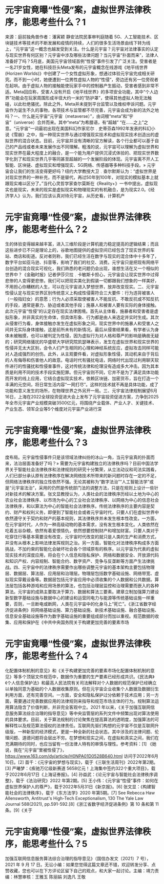 # 元宇宙竟曝“性侵”案，虚拟世界法律秩序，能思考些什么？1

来源：庭前独角兽作者：潘寅颖 静安法院民事审判庭随着 5G、人工智能技术、区块链技术等技术的不断发展和疫情的持续，人们的很多生活场景由线下转为线上，“元宇宙”这一概念也越发受到关注。什么是元宇宙？元宇宙对法律事实的认定与现实世界有何区别？元宇宙中涉及哪些法律问题？当元宇宙“扑面而来”，法律人准备好了吗？5月底，美国元宇宙领域首例“性侵”事件引发了广泛关注。受害者是一名21岁女性，她在科技巨头Meta发布的元宇宙概念在线游戏《地平线世界(Horizen Worlds)》中创建了一个女性虚拟形象，想通过体验元宇宙完成相关研究。而不到一小时，她便遭到一位男性虚拟人物的“性侵”，旁边还有另一位旁观者在起哄。由于虚拟人物的接触能使玩家手中的控制器产生振动，受害者感到非常不适。Meta回应称，受害人没有开启《地平线世界》的多项安全功能，其中“个人边界”功能会在玩家周围形成半径大约一米的“防护罩”，使得其他虚拟人物无法触碰，以此杜绝骚扰。除此之外，Meta并未提到平台监管以及维权申诉问题。元宇宙作为诞生不久的事物，各项技术与监管都不尽完善，元宇宙会成为新的法外之地吗？一、什么是元宇宙“元宇宙（metaverse）”，由词根“meta”和“宇宙”（universe）合并而来。其中“meta”为希腊语，有“超越” “在……之上”之意。“元宇宙”一词最初出现在美国科幻作家尼尔﹒史蒂芬森1992年发表的科幻小说《雪崩》之中，指一种现实世界与通过增强现实技术和虚拟现实技术创造出的虚拟世界的混合状态。目前，元宇宙并没有清晰的官方解读，各个行业都可以基于自己的产品线或者未来发展作出不同理解。粗浅的说，元宇宙可以理解为虚拟世界和现实世界在最大程度上的融合，是一个能为用户提供沉浸式体验的、把现实世界数字化到了和现实世界几乎等同甚至超越的一个发展阶段的体现。元宇宙离不开人工智能、区块链、虚拟现实和增强现实、5G网络、传感器等多种科技手段。» 元宇宙会让我们的生活变得更好吗？纽约大学教授大卫﹒查尔默斯认为：“虚拟世界是对现实世界的一种补充，而不是替代，再过50年到100年，对现实的模拟基本上就跟现实难以区分了。”当代心灵哲学家查尔莫斯在《Reality+》一书中提出，虚拟现实也是现实，未来的现实是虚拟现实和物理现实的有机融合，是为现实2.0。《经济学人》认为，我们应该认真对待元宇宙，从历史看，计算机产

# 元宇宙竟曝“性侵”案，虚拟世界法律秩序，能思考些什么？2

生的体验变得越来越丰富，进入三维阶段是计算机能力稳定提高的逻辑结果；而且这些进步已不只是理论上的，谷歌地图提供的虚拟空间已经包含了现实世界的车站、商店和街道。反对者则称，我们已经生活在数字与现实的混合体中十多年了，数字平台如亚马逊、抖音等，影响了我们的社交、消费。元宇宙只是把现有网络平台创造的混合现实可视化，我们熟悉的老问题仍会出现，谁想生活在又一个相似的世界中？《金融时报》记者伊莎贝拉﹒卡敏斯卡担心，元宇宙会让现实世界中过得悲惨的人变得更悲惨。我们可以把现实美化到假装一切都跟我们想象的一样美好，不用担心你糟糕的人生，可以在元宇宙进入梦想世界，放弃改变现实。二、元宇宙性侵认定与现实世界区别传统意义上构成性侵需符合三大要件：行为违背被害人（一般指妇女）的意愿；行为人必须采取使被害人不能反抗、不敢反抗或不知反抗的手段，通常是暴力、胁迫或者其他手段；施暴人和被害人要有实际的身体接触。此次元宇宙“性侵”的认定存在现实法律困境。首先从主体看，施暴者和受害者是虚拟形象，并非真实的生命体，但具体形象、行为都是由人来选定并实时生成。其次从侵害行为看，身体接触亦发生在虚拟形象之间，现实世界中的施暴人和受害人之间并无实际身体接触，这是前所未有的新情况。最后从侵害结果看，有学者认为身体未被触摸，也可以被判定为性侵，因为虚拟行为对人格和尊严的影响是确凿无疑的；研究网络骚扰的华盛顿大学研究院凯瑟琳表示，发生在虚拟世界和现实世界的性侵并无太大区别，会令人们产生相同的心理和神经系统反应，虚拟攻击同样可能对人造成强烈的创伤。此外，从主观要件看，对虚拟形象性侵，其动机来自于背后的人有侮辱和伤害他人的故意。电话时代有骚扰电话，网络时代出现过利用聊天软件进行的性骚扰和性侵害事件，这对传统法律和伦理没有造成多大冲击。因为其本质是利用不同的技术手段实施犯罪。但元宇宙则不同，它并不是为了满足具体功能而开发的线上应用，它结合虚拟现实技术，依赖区块链、加密货币，旨在打造一个丰满的元空间，将日常生活内容“一网打尽”。这样的技术就不再是具体功能，成了功能和意义发生的场所，在物理世界之外另开一局。三、元宇宙法律规制展望6月16日，上海在2022全球投资促进大会上发布了元宇宙投资促进方案，力争到2025年全市元宇宙产业规模突破3500亿元，将围绕产业载体、产业人才、关键技术、产业生态、领军企业等5个维度对元宇宙产业进行深

# 元宇宙竟曝“性侵”案，虚拟世界法律秩序，能思考些什么？3

度布局。元宇宙性侵事件只是该领域法律纠纷的冰山一角，当元宇宙真的扑面而来，法治层面准备好了吗？» 需要为元宇宙构建独立的法律秩序吗？目前中国法学界关于智能社会法律秩序和法律规则的研究十分繁荣，从立法动议和司法实践看，人们已部分承认原有法律秩序在解决网络技术所带来的新问题时存在一定的不足，但网络法律秩序的独立性依然不强。无论其被称为“数字法治”“人工智能法学”或是“元宇宙法治”，采用的仍然是传统部门法的调整方法，只是在规则上设计一些针对新技术的解决方案。张文显教授认为，人类社会的法律秩序历经以土地为中心的农业社会法律秩序、以市场为中心的工业社会法律秩序、以网络为中心的信息社会法律秩序，和以算法为中心的智能社会法律秩序。传统法律秩序的主要内容是契约、财产和权利义务，即便到了智能社会或者元宇宙时代，只要人们在虚拟世界中依然遵守关于契约和财产的基本规则，其法律秩序并未发生根本性改变。一方面，在元宇宙时代，人作为一种高级动物的基本需求，没有发生根本变化。人类依然在吃着五谷杂粮，依然有着爱恨情仇，依然想要控制财产和增加财富。只要人类对于吃穿住行等基本需要没有改变，元宇宙时代改变的就只是人类的生产和消费方式，并没有从根本上影响法律发挥规则之治。另一方面，智能化对法律秩序构成多方面挑战，不加约束的智能化会破坏社会各个领域原有的秩序。以元宇宙为代表的虚拟现实技术的深度应用，将会在个人信息和隐私保护、网络和数据安全、开放源代码和知识产权、内容规制、智能合约、数字资产、竞争与反垄断等方面产生法律挑战。四、元宇宙中的法律秩序需要作出哪些调整元宇宙的基本架构主要包括物理层、数据层、算法层、应用层和治理层。物理层包括数字基础设施、网络带宽、虚拟现实穿戴设备等。数据层包括元宇宙应用中必须收集的个人数据和公共数据。算法层包括各种游戏和应用场景的算法，也包括治理层监控和治理需要而嵌入的各种算法。元宇宙的成熟主要取决于算力、数据和算法三要素。建章立制加强算力建设新型数字基础设施与数据中心的建设和运营同电力与能源等传统基础设施一样重要，否则，一旦断电或断网，人类在元宇宙中的化身马上“死亡”。《浙江省数字经济促进条例》将网络基础设施、算力基础设施、新技术基础设施、融合基础设施、信息安全基础设施等作为数字基础设施的重要组成部分而加以重视。规范数据的收集、应用和保护在《中共中央国务院关于构建更加完善的要素市场

# 元宇宙竟曝“性侵”案，虚拟世界法律秩序，能思考些什么？4

化配置体制机制的意见》和《关于构建更加完善的要素市场化配置体制机制的意见》等多个顶层文件规范中，数据作为重要的生产要素已经形成共识。《民法典》《个人信息保护法》和最高人民法院有关司法解释对个人数据的规范保护已经确立以单独同意为基础的个人数据收集原则。但在元宇宙企业收集个人数据及数据衍生利用方面，还有完善空间。一方面，安全和隐私保护过分依赖于技术应用；另一方面，需要通过完善数据应用的法律规则来指导和规范市场主体的行为。规制算法运用算法隐含了价值判断，并非完全客观中立。2021 年以来，《关于加强互联网信息服务算法综合治理的指导意见》等中央监管层的系列文件中频繁出现对算法使用的具体要求。目前，关于算法规制的讨论聚焦在提高算法的透明度，加强算法的可解释性以及规范算法侵权的法律责任。互联网先驱们构想的元宇宙不仅是互联网升级版，一种新型的经济模式，更是一种全新的社会状态。其中涉及的法律问题、伦理问题、道德问题将会层出不穷。在梦想和现实之间，在虚拟和真实之间，我们在充满期待的同时，也应当留有一份法律人特有的审慎与理性。参考资料：[1] 《她说，我在“元宇宙”里被性侵了》，https://www.163.com/dy/article/H0NPA01D0528B640.html 访问于2022年6月10日。[2] 苗千：《元宇宙的梦想与现实》，载于《三联生活周刊》2022年第2期。[3] 严曦梦：《疾驰万亿级新赛道 5658亿元！上海集中签约322个重大项目》，载于2022年6月17日《上海证券报》。[4] 孙益武：《论元宇宙与智能社会法律秩序调整》，载于《法治研究》2022 年第2期。[5] 王小伟：《元宇宙“性侵”事件：如何在虚拟世界保护人的尊严》，载于2022年5月31日《新京报》。[6] 张文显：《构建智能社会的法律秩序》，载于《东方法学》2020 年第5期。[7] See      Rebecca     Haw     Allensworth,    Antitrust's  High-Tech  Exceptionalism,      130       The       Yale       Law      Journal       588(2021),      pp.591-592.[8]《浙江省数字经济促进条例》第 10 条和第 11 条。[9]《关于

# 元宇宙竟曝“性侵”案，虚拟世界法律秩序，能思考些什么？5

加强互联网信息服务算法综合治理的指导意见》（国信办发文〔2021〕7 号），2021 年 9 月 17 日。无讼小编：如果您觉得这篇文章还不错，欢迎转发分享、点赞收藏，您也可以在下方评论区留下自己的观点，和大家一起讨论。主编：靖力责编：林慧审核：王雅玉 陈丽娟 刘逸凡 王敬

